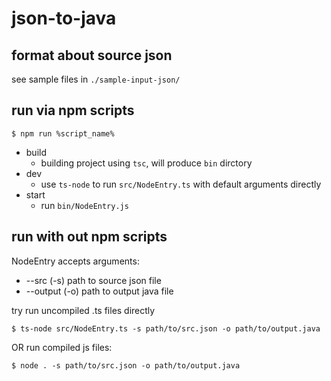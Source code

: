 # json-to-java

## format about source json

see sample files in `./sample-input-json/`

## run via npm scripts

```shell
$ npm run %script_name%
```

* build
  - building project using `tsc`, will produce `bin` dirctory
* dev
  - use `ts-node` to run `src/NodeEntry.ts` with default arguments directly
* start
  - run `bin/NodeEntry.js`

## run with out npm scripts

NodeEntry accepts arguments:

* --src (-s) path to source json file
* --output (-o) path to output java file

try run uncompiled .ts files directly
```shell
$ ts-node src/NodeEntry.ts -s path/to/src.json -o path/to/output.java
```
OR run compiled js files:
```shell
$ node . -s path/to/src.json -o path/to/output.java
```